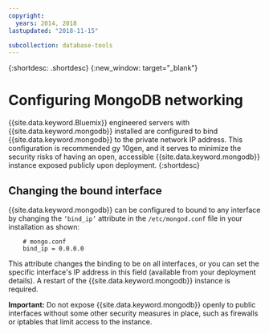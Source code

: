 ```yaml
---
copyright:
  years: 2014, 2018
lastupdated: "2018-11-15"

subcollection: database-tools
---
```


{:shortdesc: .shortdesc}
{:new_window: target="_blank"}

# Configuring MongoDB networking

{{site.data.keyword.Bluemix}} engineered servers with {{site.data.keyword.mongodb}} installed are configured to bind {{site.data.keyword.mongodb}} to the private network IP address. This configuration is recommended gy 10gen, and it serves to minimize the security risks of having an open, accessible {{site.data.keyword.mongodb}} instance exposed publicly upon deployment. 
{:shortdesc}

## Changing the bound interface

{{site.data.keyword.mongodb}} can be configured to bound to any interface by changing the `‘bind_ip’` attribute in the `/etc/mongod.conf` file in your installation as shown:

        # mongo.conf
        bind_ip = 0.0.0.0  

This attribute changes the binding to be on all interfaces, or you can set the specific interface's IP address in this field (available from your deployment details). A restart of the {{site.data.keyword.mongodb}} instance is required.

**Important:** Do not expose {{site.data.keyword.mongodb}} openly to public interfaces without some other security measures in place, such as firewalls or iptables that limit access to the instance.
